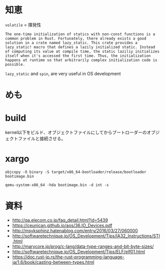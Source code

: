 # 知恵

`volatile` = 揮発性

```
The one-time initialization of statics with non-const functions is a common problem in Rust. Fortunately, there already exists a good solution in a crate named lazy_static. This crate provides a lazy_static! macro that defines a lazily initialized static. Instead of computing its value at compile time, the static laziliy initializes itself when it's accessed the first time. Thus, the initialization happens at runtime so that arbitrarily complex initialization code is possible.
```

`lazy_static` and `spin`, are very useful in OS development

# めも

# build

kernel以下をビルド、オブジェクトファイルにしてからブートローダーのオブジェクトファイルと接続させる。

# xargo

`objcopy -O binary -S target/x86_64-bootloader/release/bootloader bootimage.bin`

`qemu-system-x86_64 -hda bootimage.bin -d int -s`

# 資料
- http://qa.elecom.co.jp/faq_detail.html?id=5439
- https://ceunican.github.io/aos/36.IO_Devices.pdf
- http://msyksphinz.hatenablog.com/entry/2016/03/27/060000
- http://softwaretechnique.jp/OS_Development/Tips/IA32_Instructions/STI.html
- http://marycore.jp/prog/c-lang/data-type-ranges-and-bit-byte-sizes/
- http://softwaretechnique.jp/OS_Development/Tips/ELF/elf01.html
- https://doc.rust-jp.rs/the-rust-programming-language-ja/1.6/book/casting-between-types.html
